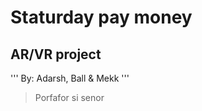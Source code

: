 # Staturday pay money 
## AR/VR project
'''
By: Adarsh, 
    Ball &
    Mekk
'''
> Porfafor si senor
